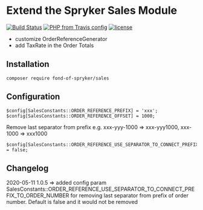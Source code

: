 # Extend the Spryker Sales Module
[![Build Status](https://travis-ci.org/fond-of/spryker-sales.svg?branch=master)](https://travis-ci.org/fond-of/spryker-sales)
[![PHP from Travis config](https://img.shields.io/travis/php-v/fond-of/spryker-sales.svg)](https://php.net/)
[![license](https://img.shields.io/github/license/mashape/apistatus.svg)](https://packagist.org/packages/fond-of-spryker/sales)


   * customize OrderReferenceGenerator
   * add TaxRate in the Order Totals

## Installation

```
composer require fond-of-spryker/sales
```

## Configuration

```
$config[SalesConstants::ORDER_REFERENCE_PREFIX] = 'xxx';
$config[SalesConstants::ORDER_REFERENCE_OFFSET] = 1000;
```

Remove last separator from prefix e.g. xxx-yyy-1000 => xxx-yyy1000, xxx-1000 => xxx1000
```
$config[SalesConstants::ORDER_REFERENCE_USE_SEPARATOR_TO_CONNECT_PREFIX_TO_ORDER_NUMBER] = false;
```

## Changelog
2020-05-11 1.0.5 => added config param SalesConstants::ORDER_REFERENCE_USE_SEPARATOR_TO_CONNECT_PREFIX_TO_ORDER_NUMBER for removing last separator from prefix of order number. Default is false and it would not be removed
